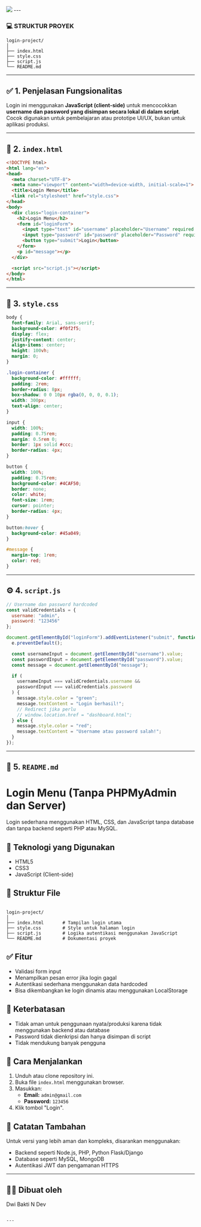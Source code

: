 <img src ="https://docs.losant.com/images/guides/how-to-build-an-experience/log-in-page/workflow.png">
---

### 💻 STRUKTUR PROYEK

```
login-project/
│
├── index.html
├── style.css
├── script.js
└── README.md
```

---

## ✅ 1. Penjelasan Fungsionalitas

Login ini menggunakan **JavaScript (client-side)** untuk mencocokkan **username dan password yang disimpan secara lokal di dalam script**. Cocok digunakan untuk pembelajaran atau prototipe UI/UX, bukan untuk aplikasi produksi.

---

## 📄 2. `index.html`

```html
<!DOCTYPE html>
<html lang="en">
<head>
  <meta charset="UTF-8">
  <meta name="viewport" content="width=device-width, initial-scale=1">
  <title>Login Menu</title>
  <link rel="stylesheet" href="style.css">
</head>
<body>
  <div class="login-container">
    <h2>Login Menu</h2>
    <form id="loginForm">
      <input type="text" id="username" placeholder="Username" required />
      <input type="password" id="password" placeholder="Password" required />
      <button type="submit">Login</button>
    </form>
    <p id="message"></p>
  </div>

  <script src="script.js"></script>
</body>
</html>
```

---

## 🎨 3. `style.css`

```css
body {
  font-family: Arial, sans-serif;
  background-color: #f0f2f5;
  display: flex;
  justify-content: center;
  align-items: center;
  height: 100vh;
  margin: 0;
}

.login-container {
  background-color: #ffffff;
  padding: 2rem;
  border-radius: 8px;
  box-shadow: 0 0 10px rgba(0, 0, 0, 0.1);
  width: 300px;
  text-align: center;
}

input {
  width: 100%;
  padding: 0.75rem;
  margin: 0.5rem 0;
  border: 1px solid #ccc;
  border-radius: 4px;
}

button {
  width: 100%;
  padding: 0.75rem;
  background-color: #4CAF50;
  border: none;
  color: white;
  font-size: 1rem;
  cursor: pointer;
  border-radius: 4px;
}

button:hover {
  background-color: #45a049;
}

#message {
  margin-top: 1rem;
  color: red;
}
```

---

## ⚙️ 4. `script.js`

```javascript
// Username dan password hardcoded
const validCredentials = {
  username: "admin",
  password: "123456"
};

document.getElementById("loginForm").addEventListener("submit", function (e) {
  e.preventDefault();

  const usernameInput = document.getElementById("username").value;
  const passwordInput = document.getElementById("password").value;
  const message = document.getElementById("message");

  if (
    usernameInput === validCredentials.username &&
    passwordInput === validCredentials.password
  ) {
    message.style.color = "green";
    message.textContent = "Login berhasil!";
    // Redirect jika perlu
    // window.location.href = "dashboard.html";
  } else {
    message.style.color = "red";
    message.textContent = "Username atau password salah!";
  }
});
```

---

## 📘 5. `README.md`


# Login Menu (Tanpa PHPMyAdmin dan Server)

Login sederhana menggunakan HTML, CSS, dan JavaScript tanpa database dan tanpa backend seperti PHP atau MySQL.

## 🔧 Teknologi yang Digunakan

- HTML5
- CSS3
- JavaScript (Client-side)

## 📂 Struktur File

```

login-project/
│
├── index.html       # Tampilan login utama
├── style.css        # Style untuk halaman login
├── script.js        # Logika autentikasi menggunakan JavaScript
└── README.md        # Dokumentasi proyek

```

## ✅ Fitur

- Validasi form input
- Menampilkan pesan error jika login gagal
- Autentikasi sederhana menggunakan data hardcoded
- Bisa dikembangkan ke login dinamis atau menggunakan LocalStorage

## 🚫 Keterbatasan

- Tidak aman untuk penggunaan nyata/produksi karena tidak menggunakan backend atau database
- Password tidak dienkripsi dan hanya disimpan di script
- Tidak mendukung banyak pengguna

## 🚀 Cara Menjalankan

1. Unduh atau clone repository ini.
2. Buka file `index.html` menggunakan browser.
3. Masukkan:
   - **Email:** `admin@gmail.com`
   - **Password:** `123456`
4. Klik tombol "Login".

## 📌 Catatan Tambahan

Untuk versi yang lebih aman dan kompleks, disarankan menggunakan:
- Backend seperti Node.js, PHP, Python Flask/Django
- Database seperti MySQL, MongoDB
- Autentikasi JWT dan pengamanan HTTPS

---

## 🧑‍💻 Dibuat oleh

Dwi Bakti N Dev
```

---

